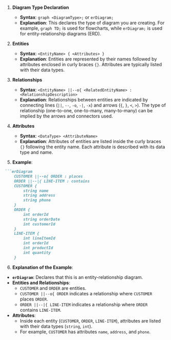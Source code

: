 1. **Diagram Type Declaration**
    - **Syntax**: `graph <DiagramType>;` or `erDiagram;`
    - **Explanation**: This declares the type of diagram you are creating. For example, `graph TD;` is used for flowcharts, while `erDiagram;` is used for entity-relationship diagrams (ERD).
    
1. **Entities**
    - **Syntax**: `<EntityName> { <Attributes> }`
    - **Explanation**: Entities are represented by their names followed by attributes enclosed in curly braces `{}`. Attributes are typically listed with their data types.
    
3. **Relationships**
    - **Syntax**: `<EntityName> ||--o{ <RelatedEntityName> :<RelationshipDescription>`
    - **Explanation**: Relationships between entities are indicated by connecting lines (`||`, `--`, `-o`, `-|`, `-x`) and arrows (`{`, `}`, `<`, `>`). The type of relationship (one-to-one, one-to-many, many-to-many) can be implied by the arrows and connectors used.
    
4. **Attributes**
    - **Syntax**: `<DataType> <AttributeName>`
    - **Explanation**: Attributes of entities are listed inside the curly braces `{}` following the entity name. Each attribute is described with its data type and name.
    
5. **Example**: 
```markdown
```erDiagram
    CUSTOMER ||--o{ ORDER : places
    ORDER ||--|{ LINE-ITEM : contains
    CUSTOMER {
        string name
        string address
        string phone
    }
    ORDER {
        int orderId
        string orderDate
        int customerId
    }
    LINE-ITEM {
        int lineItemId
        int orderId
        int productId
        int quantity
    }
```

6. **Explanation of the Example**:
- **`erDiagram`**: Declares that this is an entity-relationship diagram.
- **Entities and Relationships**:
    - `CUSTOMER` and `ORDER` are entities.
    - `CUSTOMER ||--o{ ORDER` indicates a relationship where `CUSTOMER` places `ORDER`.
    - `ORDER ||--|{ LINE-ITEM` indicates a relationship where `ORDER` contains `LINE-ITEM`.
- **Attributes**:
    - Inside each entity (`CUSTOMER`, `ORDER`, `LINE-ITEM`), attributes are listed with their data types (`string`, `int`).
    - For example, `CUSTOMER` has attributes `name`, `address`, and `phone`.